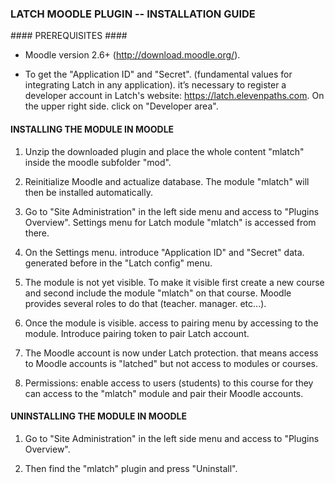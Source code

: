 ### LATCH MOODLE PLUGIN -- INSTALLATION GUIDE ###


#### PREREQUISITES ####

* Moodle version 2.6+ (http://download.moodle.org/).

* To get the "Application ID" and "Secret". (fundamental values for integrating Latch in any application). it’s necessary to register a developer account in Latch's website: https://latch.elevenpaths.com. On the upper right side. click on "Developer area".


#### INSTALLING THE MODULE IN MOODLE ####

1. Unzip the downloaded plugin and place the whole content "mlatch" inside the moodle subfolder "mod".

2. Reinitialize Moodle and actualize database. The module "mlatch" will then be installed automatically. 

3. Go to "Site Administration" in the left side menu and access to "Plugins Overview". Settings menu for Latch module "mlatch" is accessed from there.

4. On the Settings menu. introduce "Application ID" and "Secret" data. generated before in the "Latch config" menu.

5. The module is not yet visible. To make it visible first create a new course and second include the module "mlatch" on that course. Moodle provides several roles to do that (teacher. manager. etc...).

6. Once the module is visible. access to pairing menu by accessing to the module. Introduce pairing token to pair Latch account.

7. The Moodle account is now under Latch protection. that means access to Moodle accounts is "latched" but not access to modules or courses.

8. Permissions: enable access to users (students) to this course for they can access to the "mlatch" module and pair their Moodle accounts.

#### UNINSTALLING THE MODULE IN MOODLE ####

1. Go to "Site Administration" in the left side menu and access to "Plugins Overview". 

2. Then find the "mlatch" plugin and press "Uninstall".
